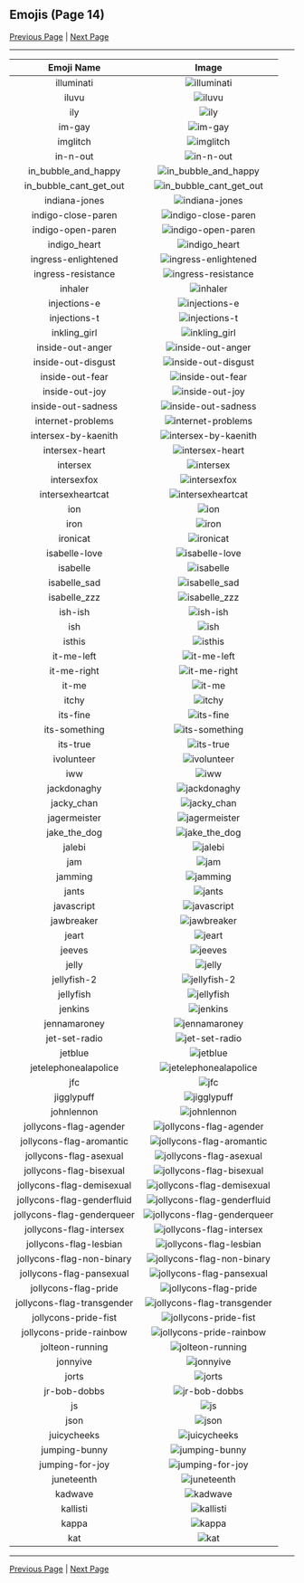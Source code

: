 
  ## Emojis (Page 14)

  [Previous Page](/docs/lgbtintech/page-h-0013.md)
   | [Next Page](/docs/lgbtintech/page-k-0015.md)

  <hr />

  |Emoji Name|Image|
  | :-: | :-: |
  |illuminati| ![illuminati](/emojis/lgbtintech/illuminati.png)|
  |iluvu| ![iluvu](/emojis/lgbtintech/iluvu.gif)|
  |ily| ![ily](/emojis/lgbtintech/ily.png)|
  |im-gay| ![im-gay](/emojis/lgbtintech/im-gay.png)|
  |imglitch| ![imglitch](/emojis/lgbtintech/imglitch.png)|
  |in-n-out| ![in-n-out](/emojis/lgbtintech/in-n-out.jpg)|
  |in_bubble_and_happy| ![in_bubble_and_happy](/emojis/lgbtintech/in_bubble_and_happy.png)|
  |in_bubble_cant_get_out| ![in_bubble_cant_get_out](/emojis/lgbtintech/in_bubble_cant_get_out.png)|
  |indiana-jones| ![indiana-jones](/emojis/lgbtintech/indiana-jones.gif)|
  |indigo-close-paren| ![indigo-close-paren](/emojis/lgbtintech/indigo-close-paren.png)|
  |indigo-open-paren| ![indigo-open-paren](/emojis/lgbtintech/indigo-open-paren.png)|
  |indigo_heart| ![indigo_heart](/emojis/lgbtintech/indigo_heart.png)|
  |ingress-enlightened| ![ingress-enlightened](/emojis/lgbtintech/ingress-enlightened.png)|
  |ingress-resistance| ![ingress-resistance](/emojis/lgbtintech/ingress-resistance.png)|
  |inhaler| ![inhaler](/emojis/lgbtintech/inhaler.jpg)|
  |injections-e| ![injections-e](/emojis/lgbtintech/injections-e.png)|
  |injections-t| ![injections-t](/emojis/lgbtintech/injections-t.png)|
  |inkling_girl| ![inkling_girl](/emojis/lgbtintech/inkling_girl.png)|
  |inside-out-anger| ![inside-out-anger](/emojis/lgbtintech/inside-out-anger.png)|
  |inside-out-disgust| ![inside-out-disgust](/emojis/lgbtintech/inside-out-disgust.png)|
  |inside-out-fear| ![inside-out-fear](/emojis/lgbtintech/inside-out-fear.png)|
  |inside-out-joy| ![inside-out-joy](/emojis/lgbtintech/inside-out-joy.png)|
  |inside-out-sadness| ![inside-out-sadness](/emojis/lgbtintech/inside-out-sadness.png)|
  |internet-problems| ![internet-problems](/emojis/lgbtintech/internet-problems.png)|
  |intersex-by-kaenith| ![intersex-by-kaenith](/emojis/lgbtintech/intersex-by-kaenith.png)|
  |intersex-heart| ![intersex-heart](/emojis/lgbtintech/intersex-heart.png)|
  |intersex| ![intersex](/emojis/lgbtintech/intersex.png)|
  |intersexfox| ![intersexfox](/emojis/lgbtintech/intersexfox.png)|
  |intersexheartcat| ![intersexheartcat](/emojis/lgbtintech/intersexheartcat.png)|
  |ion| ![ion](/emojis/lgbtintech/ion.jpg)|
  |iron| ![iron](/emojis/lgbtintech/iron.png)|
  |ironicat| ![ironicat](/emojis/lgbtintech/ironicat.gif)|
  |isabelle-love| ![isabelle-love](/emojis/lgbtintech/isabelle-love.gif)|
  |isabelle| ![isabelle](/emojis/lgbtintech/isabelle.gif)|
  |isabelle_sad| ![isabelle_sad](/emojis/lgbtintech/isabelle_sad.gif)|
  |isabelle_zzz| ![isabelle_zzz](/emojis/lgbtintech/isabelle_zzz.gif)|
  |ish-ish| ![ish-ish](/emojis/lgbtintech/ish-ish.png)|
  |ish| ![ish](/emojis/lgbtintech/ish.gif)|
  |isthis| ![isthis](/emojis/lgbtintech/isthis.jpg)|
  |it-me-left| ![it-me-left](/emojis/lgbtintech/it-me-left.png)|
  |it-me-right| ![it-me-right](/emojis/lgbtintech/it-me-right.png)|
  |it-me| ![it-me](/emojis/lgbtintech/it-me.png)|
  |itchy| ![itchy](/emojis/lgbtintech/itchy.jpg)|
  |its-fine| ![its-fine](/emojis/lgbtintech/its-fine.png)|
  |its-something| ![its-something](/emojis/lgbtintech/its-something.jpg)|
  |its-true| ![its-true](/emojis/lgbtintech/its-true.gif)|
  |ivolunteer| ![ivolunteer](/emojis/lgbtintech/ivolunteer.png)|
  |iww| ![iww](/emojis/lgbtintech/iww.png)|
  |jackdonaghy| ![jackdonaghy](/emojis/lgbtintech/jackdonaghy.png)|
  |jacky_chan| ![jacky_chan](/emojis/lgbtintech/jacky_chan.jpg)|
  |jagermeister| ![jagermeister](/emojis/lgbtintech/jagermeister.png)|
  |jake_the_dog| ![jake_the_dog](/emojis/lgbtintech/jake_the_dog.jpg)|
  |jalebi| ![jalebi](/emojis/lgbtintech/jalebi.png)|
  |jam| ![jam](/emojis/lgbtintech/jam.png)|
  |jamming| ![jamming](/emojis/lgbtintech/jamming.gif)|
  |jants| ![jants](/emojis/lgbtintech/jants.png)|
  |javascript| ![javascript](/emojis/lgbtintech/javascript.png)|
  |jawbreaker| ![jawbreaker](/emojis/lgbtintech/jawbreaker.png)|
  |jeart| ![jeart](/emojis/lgbtintech/jeart.png)|
  |jeeves| ![jeeves](/emojis/lgbtintech/jeeves.png)|
  |jelly| ![jelly](/emojis/lgbtintech/jelly.png)|
  |jellyfish-2| ![jellyfish-2](/emojis/lgbtintech/jellyfish-2.png)|
  |jellyfish| ![jellyfish](/emojis/lgbtintech/jellyfish.png)|
  |jenkins| ![jenkins](/emojis/lgbtintech/jenkins.png)|
  |jennamaroney| ![jennamaroney](/emojis/lgbtintech/jennamaroney.png)|
  |jet-set-radio| ![jet-set-radio](/emojis/lgbtintech/jet-set-radio.gif)|
  |jetblue| ![jetblue](/emojis/lgbtintech/jetblue.png)|
  |jetelephonealapolice| ![jetelephonealapolice](/emojis/lgbtintech/jetelephonealapolice.jpg)|
  |jfc| ![jfc](/emojis/lgbtintech/jfc.png)|
  |jigglypuff| ![jigglypuff](/emojis/lgbtintech/jigglypuff.gif)|
  |johnlennon| ![johnlennon](/emojis/lgbtintech/johnlennon.png)|
  |jollycons-flag-agender| ![jollycons-flag-agender](/emojis/lgbtintech/jollycons-flag-agender.png)|
  |jollycons-flag-aromantic| ![jollycons-flag-aromantic](/emojis/lgbtintech/jollycons-flag-aromantic.png)|
  |jollycons-flag-asexual| ![jollycons-flag-asexual](/emojis/lgbtintech/jollycons-flag-asexual.png)|
  |jollycons-flag-bisexual| ![jollycons-flag-bisexual](/emojis/lgbtintech/jollycons-flag-bisexual.png)|
  |jollycons-flag-demisexual| ![jollycons-flag-demisexual](/emojis/lgbtintech/jollycons-flag-demisexual.png)|
  |jollycons-flag-genderfluid| ![jollycons-flag-genderfluid](/emojis/lgbtintech/jollycons-flag-genderfluid.png)|
  |jollycons-flag-genderqueer| ![jollycons-flag-genderqueer](/emojis/lgbtintech/jollycons-flag-genderqueer.png)|
  |jollycons-flag-intersex| ![jollycons-flag-intersex](/emojis/lgbtintech/jollycons-flag-intersex.png)|
  |jollycons-flag-lesbian| ![jollycons-flag-lesbian](/emojis/lgbtintech/jollycons-flag-lesbian.png)|
  |jollycons-flag-non-binary| ![jollycons-flag-non-binary](/emojis/lgbtintech/jollycons-flag-non-binary.png)|
  |jollycons-flag-pansexual| ![jollycons-flag-pansexual](/emojis/lgbtintech/jollycons-flag-pansexual.png)|
  |jollycons-flag-pride| ![jollycons-flag-pride](/emojis/lgbtintech/jollycons-flag-pride.png)|
  |jollycons-flag-transgender| ![jollycons-flag-transgender](/emojis/lgbtintech/jollycons-flag-transgender.png)|
  |jollycons-pride-fist| ![jollycons-pride-fist](/emojis/lgbtintech/jollycons-pride-fist.png)|
  |jollycons-pride-rainbow| ![jollycons-pride-rainbow](/emojis/lgbtintech/jollycons-pride-rainbow.png)|
  |jolteon-running| ![jolteon-running](/emojis/lgbtintech/jolteon-running.gif)|
  |jonnyive| ![jonnyive](/emojis/lgbtintech/jonnyive.png)|
  |jorts| ![jorts](/emojis/lgbtintech/jorts.gif)|
  |jr-bob-dobbs| ![jr-bob-dobbs](/emojis/lgbtintech/jr-bob-dobbs.gif)|
  |js| ![js](/emojis/lgbtintech/js.png)|
  |json| ![json](/emojis/lgbtintech/json.png)|
  |juicycheeks| ![juicycheeks](/emojis/lgbtintech/juicycheeks.gif)|
  |jumping-bunny| ![jumping-bunny](/emojis/lgbtintech/jumping-bunny.gif)|
  |jumping-for-joy| ![jumping-for-joy](/emojis/lgbtintech/jumping-for-joy.gif)|
  |juneteenth| ![juneteenth](/emojis/lgbtintech/juneteenth.png)|
  |kadwave| ![kadwave](/emojis/lgbtintech/kadwave.png)|
  |kallisti| ![kallisti](/emojis/lgbtintech/kallisti.png)|
  |kappa| ![kappa](/emojis/lgbtintech/kappa.png)|
  |kat| ![kat](/emojis/lgbtintech/kat.png)|

  <hr/>
  
  [Previous Page](/docs/lgbtintech/page-h-0013.md)
   | [Next Page](/docs/lgbtintech/page-k-0015.md)
